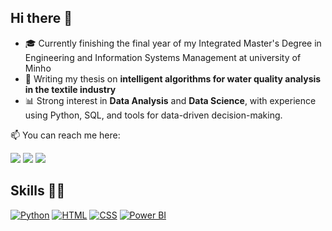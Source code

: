 ## Hi there 👋
- 🎓 Currently finishing the final year of my Integrated Master's Degree in Engineering and Information Systems Management at university of Minho
- 🧠 Writing my thesis on **intelligent algorithms for water quality analysis in the textile industry**
- 📊 Strong interest in **Data Analysis** and **Data Science**, with experience using Python, SQL, and tools for data-driven decision-making.  

📫 You can reach me here:

<a href="https://www.linkedin.com/in/maria-in%C3%AAs-lima-448151144/" target="_blank" rel="noopener noreferrer"><img src="https://img.shields.io/badge/LinkedIn-0077B5?style=for-the-badge&logo=linkedin&logoColor=white"></a> <a href="ineslima2002@gmail.com" target="_blank" rel="noopener noreferrer"><img src="https://img.shields.io/badge/Gmail-D14836?style=for-the-badge&logo=gmail&logoColor=white"></a> <a href="+351935609566" target="_blank" rel="noopener noreferrer"><img src="https://img.shields.io/badge/Phone-25D366?style=for-the-badge&logo=whatsapp&logoColor=white"></a>

## Skills 👨‍💻
[![Python](https://skillicons.dev/icons?i=python&theme=light)](https://www.python.org) [![HTML](https://skillicons.dev/icons?i=html&theme=light)](https://developer.mozilla.org/en-US/docs/Web/HTML) [![CSS](https://skillicons.dev/icons?i=css&theme=light)](https://developer.mozilla.org/en-US/docs/Web/CSS) [![Power BI](https://img.shields.io/badge/PowerBI-FAE04B?style=flat-square&logo=powerbi&logoColor=black)](https://powerbi.microsoft.com)


<!--
**ineslima07/ineslima07** is a ✨ _special_ ✨ repository because its `README.md` (this file) appears on your GitHub profile.

-->

